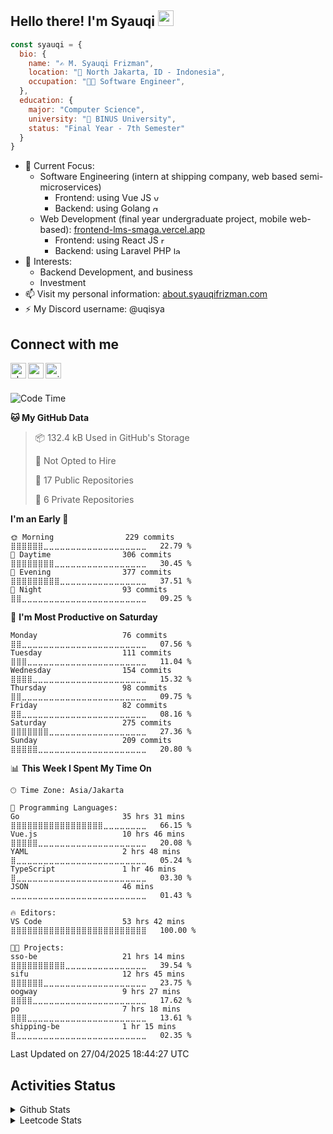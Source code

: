 <h2>Hello there! I'm Syauqi <img src="https://media.giphy.com/media/hvRJCLFzcasrR4ia7z/giphy.gif" width="25px"></h2>

```javascript
const syauqi = {
  bio: {
    name: "✍️ M. Syauqi Frizman",
    location: "🏡 North Jakarta, ID - Indonesia",
    occupation: "👨‍💻 Software Engineer",
  },
  education: {
    major: "Computer Science",
    university: "🏫 BINUS University",
    status: "Final Year - 7th Semester"
  }
}
```

<ul>
  <li>🌱 Current Focus:
    <ul>
      <li>
        Software Engineering (intern at shipping company, web based semi-microservices)
        <ul>
          <li>Frontend: using Vue JS <img width="12px" src="https://upload.wikimedia.org/wikipedia/commons/thumb/9/95/Vue.js_Logo_2.svg/1184px-Vue.js_Logo_2.svg.png" alt="vuejs"></li>
          <li>Backend: using Golang <img width="12px" src="https://camo.githubusercontent.com/a72f086b878c2e74b90d5dbd3360e7a4aa132a219a662f4d83b7c243298fea4d/68747470733a2f2f7261772e6769746875622e636f6d2f676f6c616e672d73616d706c65732f676f706865722d766563746f722f6d61737465722f676f706865722e706e67" alt="golang"></li>
        </ul>
      </li>
      <li>
        Web Development (final year undergraduate project, mobile web-based): <a href="https://frontend-lms-smaga.vercel.app/">frontend-lms-smaga.vercel.app</a>   
        <ul>
          <li>Frontend: using React JS <img width="12px" src="https://cdn4.iconfinder.com/data/icons/logos-3/600/React.js_logo-512.png" alt="reactjs"></li>
          <li>Backend: using Laravel PHP <img width="12px" src="https://upload.wikimedia.org/wikipedia/commons/9/9a/Laravel.svg" alt="laravelphp"></li>
        </ul>
      </li>
    </ul>
  </li>
  <li>👀 Interests:
    <ul>
      <li>Backend Development, and business</li>
      <li>Investment</li>
    </ul>
  </li>
  <li>📫 Visit my personal information: <a href="https://about.syauqifrizman.com">about.syauqifrizman.com</a></li>
  <li>⚡ My Discord username: @uqisya</li>
</ul>


<div>
  <h2>Connect with me</h2>
  <a href="https://about.syauqifrizman.com"><img align="left" width="25px" src="https://cdn-icons-png.flaticon.com/512/2301/2301328.png" alt="about.syauqifrizman | Website"></a>
  <a href="https://linkedin.com/in/syauqifrizman"><img align="left" width="25px" src="https://cdn-icons-png.flaticon.com/512/174/174857.png" alt="syauqifrizman | LinkedIn"></a>
  <a href="https://twitter.com/uqisya_"><img align="left" width="25px" src="https://cdn-icons-png.flaticon.com/512/733/733579.png" alt="uqisya_ | Twitter"></a>
</div>
<br>
<br>
  
<!--START_SECTION:waka-->
![Code Time](http://img.shields.io/badge/Code%20Time-1%2C746%20hrs%2035%20mins-blue)

**🐱 My GitHub Data** 

> 📦 132.4 kB Used in GitHub's Storage 
 > 
> 🚫 Not Opted to Hire
 > 
> 📜 17 Public Repositories 
 > 
> 🔑 6 Private Repositories 
 > 
**I'm an Early 🐤** 

```text
🌞 Morning                229 commits         ⣿⣿⣿⣿⣿⣿⣀⣀⣀⣀⣀⣀⣀⣀⣀⣀⣀⣀⣀⣀⣀⣀⣀⣀⣀   22.79 % 
🌆 Daytime                306 commits         ⣿⣿⣿⣿⣿⣿⣿⣿⣀⣀⣀⣀⣀⣀⣀⣀⣀⣀⣀⣀⣀⣀⣀⣀⣀   30.45 % 
🌃 Evening                377 commits         ⣿⣿⣿⣿⣿⣿⣿⣿⣿⣀⣀⣀⣀⣀⣀⣀⣀⣀⣀⣀⣀⣀⣀⣀⣀   37.51 % 
🌙 Night                  93 commits          ⣿⣿⣀⣀⣀⣀⣀⣀⣀⣀⣀⣀⣀⣀⣀⣀⣀⣀⣀⣀⣀⣀⣀⣀⣀   09.25 % 
```
📅 **I'm Most Productive on Saturday** 

```text
Monday                   76 commits          ⣿⣿⣀⣀⣀⣀⣀⣀⣀⣀⣀⣀⣀⣀⣀⣀⣀⣀⣀⣀⣀⣀⣀⣀⣀   07.56 % 
Tuesday                  111 commits         ⣿⣿⣿⣀⣀⣀⣀⣀⣀⣀⣀⣀⣀⣀⣀⣀⣀⣀⣀⣀⣀⣀⣀⣀⣀   11.04 % 
Wednesday                154 commits         ⣿⣿⣿⣿⣀⣀⣀⣀⣀⣀⣀⣀⣀⣀⣀⣀⣀⣀⣀⣀⣀⣀⣀⣀⣀   15.32 % 
Thursday                 98 commits          ⣿⣿⣀⣀⣀⣀⣀⣀⣀⣀⣀⣀⣀⣀⣀⣀⣀⣀⣀⣀⣀⣀⣀⣀⣀   09.75 % 
Friday                   82 commits          ⣿⣿⣀⣀⣀⣀⣀⣀⣀⣀⣀⣀⣀⣀⣀⣀⣀⣀⣀⣀⣀⣀⣀⣀⣀   08.16 % 
Saturday                 275 commits         ⣿⣿⣿⣿⣿⣿⣿⣀⣀⣀⣀⣀⣀⣀⣀⣀⣀⣀⣀⣀⣀⣀⣀⣀⣀   27.36 % 
Sunday                   209 commits         ⣿⣿⣿⣿⣿⣀⣀⣀⣀⣀⣀⣀⣀⣀⣀⣀⣀⣀⣀⣀⣀⣀⣀⣀⣀   20.80 % 
```


📊 **This Week I Spent My Time On** 

```text
🕑︎ Time Zone: Asia/Jakarta

💬 Programming Languages: 
Go                       35 hrs 31 mins      ⣿⣿⣿⣿⣿⣿⣿⣿⣿⣿⣿⣿⣿⣿⣿⣿⣿⣀⣀⣀⣀⣀⣀⣀⣀   66.15 % 
Vue.js                   10 hrs 46 mins      ⣿⣿⣿⣿⣿⣀⣀⣀⣀⣀⣀⣀⣀⣀⣀⣀⣀⣀⣀⣀⣀⣀⣀⣀⣀   20.08 % 
YAML                     2 hrs 48 mins       ⣿⣀⣀⣀⣀⣀⣀⣀⣀⣀⣀⣀⣀⣀⣀⣀⣀⣀⣀⣀⣀⣀⣀⣀⣀   05.24 % 
TypeScript               1 hr 46 mins        ⣿⣀⣀⣀⣀⣀⣀⣀⣀⣀⣀⣀⣀⣀⣀⣀⣀⣀⣀⣀⣀⣀⣀⣀⣀   03.30 % 
JSON                     46 mins             ⣀⣀⣀⣀⣀⣀⣀⣀⣀⣀⣀⣀⣀⣀⣀⣀⣀⣀⣀⣀⣀⣀⣀⣀⣀   01.43 % 

🔥 Editors: 
VS Code                  53 hrs 42 mins      ⣿⣿⣿⣿⣿⣿⣿⣿⣿⣿⣿⣿⣿⣿⣿⣿⣿⣿⣿⣿⣿⣿⣿⣿⣿   100.00 % 

🐱‍💻 Projects: 
sso-be                   21 hrs 14 mins      ⣿⣿⣿⣿⣿⣿⣿⣿⣿⣿⣀⣀⣀⣀⣀⣀⣀⣀⣀⣀⣀⣀⣀⣀⣀   39.54 % 
sifu                     12 hrs 45 mins      ⣿⣿⣿⣿⣿⣿⣀⣀⣀⣀⣀⣀⣀⣀⣀⣀⣀⣀⣀⣀⣀⣀⣀⣀⣀   23.75 % 
oogway                   9 hrs 27 mins       ⣿⣿⣿⣿⣀⣀⣀⣀⣀⣀⣀⣀⣀⣀⣀⣀⣀⣀⣀⣀⣀⣀⣀⣀⣀   17.62 % 
po                       7 hrs 18 mins       ⣿⣿⣿⣀⣀⣀⣀⣀⣀⣀⣀⣀⣀⣀⣀⣀⣀⣀⣀⣀⣀⣀⣀⣀⣀   13.61 % 
shipping-be              1 hr 15 mins        ⣿⣀⣀⣀⣀⣀⣀⣀⣀⣀⣀⣀⣀⣀⣀⣀⣀⣀⣀⣀⣀⣀⣀⣀⣀   02.35 % 
```


 Last Updated on 27/04/2025 18:44:27 UTC
<!--END_SECTION:waka-->

<h2>Activities Status</h2>
<details>
  <summary>Github Stats</summary>
  <a href="https://github.com/anuraghazra/github-readme-stats"><img src="https://github-readme-stats.vercel.app/api/top-langs/?username=uqisya&layout=compact&theme=holi" alt="Syauqi Frizman's github stats"></a>
  <a href="https://github.com/anuraghazra/github-readme-stats"><img src="https://github-readme-stats.vercel.app/api?username=uqisya&show_icons=true&hide=stars&count_private=true&theme=holi" height="165"></a>
</details>
<details>
  <summary>Leetcode Stats</summary>
  <img src="https://leetcard.jacoblin.cool/uqisya?ext=heatmap" alt="Leetcode Stats">
</details>
